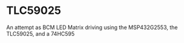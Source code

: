 # TLC59025

An attempt as BCM LED Matrix driving using the MSP432G2553, the TLC59025, and a 74HC595
